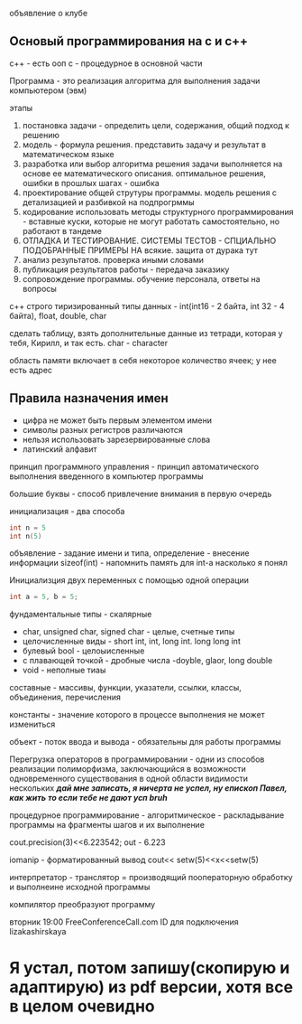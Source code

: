 объявление о клубе

## Основый программирования на c и c++
c++ - есть ооп
с - процедурное в основной части

Программа -  это реализация алгоритма для выполнения задачи компьютером (эвм)

этапы
1) постановка задачи - определить цели, содержания, общий подход к решению
2) модель - формула решения. представить задачу и результат в математическом языке
3) разработка или выбор алгоритма решения задачи выполняется на основе ее математического описания. оптимальное решения, ошибки в прошлых шагах - ошибка
4) проектирование общей струтуры программы. модель решения с детализацией и разбивкой на подпрогрммы
5) кодирование 
использовать методы структурного программирования - вставные куски, которые не могут работать самостоятельно, но работают в тандеме
6) ОТЛАДКА И ТЕСТИРОВАНИЕ.  СИСТЕМЫ ТЕСТОВ - СПЦИАЛЬНО ПОДОБРАННЫЕ ПРИМЕРЫ НА всякие. защита от дурака тут
7) анализ результатов. проверка иными словами
8) публикация результатов работы - передача заказику
9) сопровождение программы. обучение персонала, ответы на вопросы

с++
строго тиризированный
типы данных - int(int16 - 2 байта, int 32 - 4 байта), float, double, char

сделать таблицу, взять дополнительные данные из тетради, которая у тебя, Кирилл, и так есть. 
char - character

область памяти включает в себя некоторое количество ячеек; у нее есть адрес

## Правила назначения имен
+ цифра не может быть первым элементом имени
+ символы разных регистров различаются
+ нельзя использовать зарезервированные слова
+ латинский алфавит

принцип программного управления - принцип автоматического выполнения введенного в компьютер программы

большие буквы - способ привлечение внимания в первую очередь

инициализация - два способа 
```cpp
int n = 5
int n(5)
```
объявление - задание имени и типа, определение - внесение информации 
sizeof(int) - напомнить память для int-а насколько я понял

Инициализция двух переменных с помощью одной операции
```cpp
int a = 5, b = 5;
```

фундаментальные типы - скалярные
+ char, unsigned char, signed char - целые, счетные типы
+ целочисленные виды - short int, int, long int. long long int
+ булевый bool - целоыисленные
+ с плавающей точкой - дробные числа -doyble, glaor, long double
+ void  - неполные тиаы


составные - массивы, функции, указатели, ссылки, классы, объединения, перечисления

константы - значение которого в процессе выполнения не может измениться

объект - поток ввода и вывода - обязательны для работы программы

Перегрузка операторов в программировании - одни из способов реализации полиморфизма, заключающийся в возможности одновременного существования в одной области видимости нескольких ___дай мне записать, я ничерта не успел, ну епископ Павел, как жить то если тебе не дают усп bruh___ 


процедурное программирование - алгоритмическое - раскладывание программы на фрагменты шагов и их выполнение

cout.precision(3)<<6.223542;
out - 6.223

iomanip - форматированный вывод
cout<< setw(5)<<x<<setw(5)

интерпретатор - транслятор = производящий пооператорную обработку и выполнеине исходной программы

компилятор преобразуют программу

вторник 19:00
FreeConferenceCall.com
ID для подключения     lizakashirskaya

# Я устал, потом запишу(скопирую и адаптирую) из pdf версии, хотя все в целом очевидно